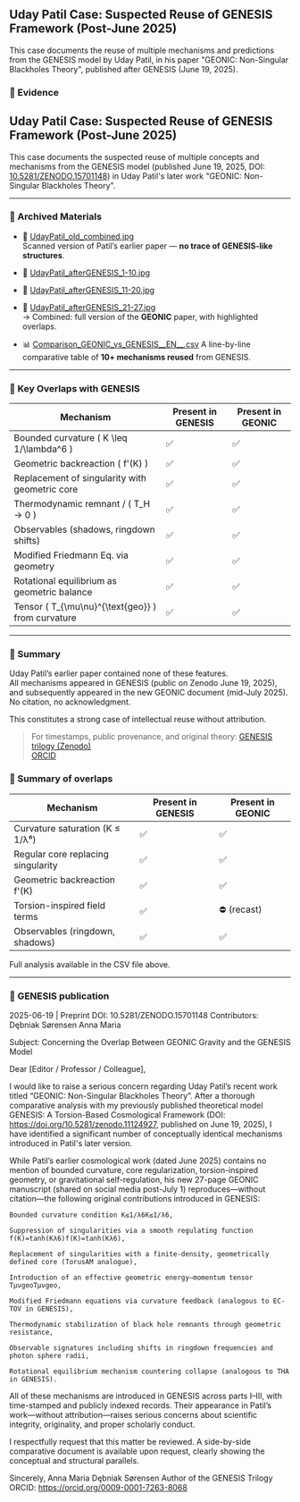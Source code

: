 ## Uday Patil Case: Suspected Reuse of GENESIS Framework (Post-June 2025)

This case documents the reuse of multiple mechanisms and predictions from the GENESIS model 
by Uday Patil, in his paper "GEONIC: Non-Singular Blackholes Theory", published after GENESIS (June 19, 2025).

### 🧾 Evidence
## Uday Patil Case: Suspected Reuse of GENESIS Framework (Post-June 2025)

This case documents the suspected reuse of multiple concepts and mechanisms from the GENESIS model (published June 19, 2025, DOI: [10.5281/ZENODO.15701148](https://doi.org/10.5281/ZENODO.15701148)) in Uday Patil's later work "GEONIC: Non-Singular Blackholes Theory".

---

### 📂 Archived Materials

- 📄 [UdayPatil_old_combined.jpg](./UdayPatil_old_combined.jpg)  
  Scanned version of Patil’s earlier paper — **no trace of GENESIS-like structures**.

- 📄 [UdayPatil_afterGENESIS_1-10.jpg](./UdayPatil_afterGENESIS_1-10.jpg)  
- 📄 [UdayPatil_afterGENESIS_11-20.jpg](./UdayPatil_afterGENESIS_11-20.jpg)  
- 📄 [UdayPatil_afterGENESIS_21-27.jpg](./UdayPatil_afterGENESIS_21-27.jpg)  
  → Combined: full version of the **GEONIC** paper, with highlighted overlaps.

- 📊 [Comparison_GEONIC_vs_GENESIS__EN__.csv](./Comparison_GEONIC_vs_GENESIS__EN__.csv)
 A line-by-line comparative table of **10+ mechanisms reused** from GENESIS.

---

### 🔎 Key Overlaps with GENESIS

| Mechanism                            | Present in GENESIS | Present in GEONIC |
|--------------------------------------|--------------------|-------------------|
| Bounded curvature \( K \leq 1/\lambda^6 \)       | ✅                  | ✅                 |
| Geometric backreaction \( f'(K) \)               | ✅                  | ✅                 |
| Replacement of singularity with geometric core  | ✅                  | ✅                 |
| Thermodynamic remnant / \( T_H → 0 \)            | ✅                  | ✅                 |
| Observables (shadows, ringdown shifts)          | ✅                  | ✅                 |
| Modified Friedmann Eq. via geometry             | ✅                  | ✅                 |
| Rotational equilibrium as geometric balance     | ✅                  | ✅                 |
| Tensor \( T_{\mu\nu}^{\text{geo}} \) from curvature | ✅               | ✅                 |

---

### 📌 Summary

Uday Patil’s earlier paper contained none of these features.  
All mechanisms appeared in GENESIS (public on Zenodo June 19, 2025), and subsequently appeared in the new GEONIC document (mid-July 2025). No citation, no acknowledgment.

This constitutes a strong case of intellectual reuse without attribution.

> For timestamps, public provenance, and original theory:
> [GENESIS trilogy (Zenodo)](https://doi.org/10.5281/ZENODO.15701148 )  
> [ORCID](https://orcid.org/0009-0001-7263-8068)


### 📌 Summary of overlaps

| Mechanism                        | Present in GENESIS | Present in GEONIC |
|----------------------------------|--------------------|-------------------|
| Curvature saturation (K ≤ 1/λ⁶) | ✅                | ✅                |
| Regular core replacing singularity | ✅              | ✅                |
| Geometric backreaction f'(K)     | ✅                | ✅                |
| Torsion-inspired field terms     | ✅                | ⛔ (recast)        |
| Observables (ringdown, shadows)  | ✅                | ✅                |

Full analysis available in the CSV file above.

---

### 🔗 GENESIS publication
 2025-06-19 | Preprint
DOI: 10.5281/ZENODO.15701148
Contributors: Dębniak Sørensen Anna Maria  



Subject: Concerning the Overlap Between GEONIC Gravity and the GENESIS Model

Dear [Editor / Professor / Colleague],

I would like to raise a serious concern regarding Uday Patil’s recent work titled “GEONIC: Non-Singular Blackholes Theory”. After a thorough comparative analysis with my previously published theoretical model GENESIS: A Torsion-Based Cosmological Framework (DOI: https://doi.org/10.5281/zenodo.11124927, published on June 19, 2025), I have identified a significant number of conceptually identical mechanisms introduced in Patil's later version.

While Patil’s earlier cosmological work (dated June 2025) contains no mention of bounded curvature, core regularization, torsion-inspired geometry, or gravitational self-regulation, his new 27-page GEONIC manuscript (shared on social media post-July 1) reproduces—without citation—the following original contributions introduced in GENESIS:

    Bounded curvature condition K≤1/λ6K≤1/λ6,

    Suppression of singularities via a smooth regulating function f(K)=tanh⁡(Kλ6)f(K)=tanh(Kλ6),

    Replacement of singularities with a finite-density, geometrically defined core (TorusAM analogue),

    Introduction of an effective geometric energy–momentum tensor TμνgeoTμνgeo​,

    Modified Friedmann equations via curvature feedback (analogous to EC-TOV in GENESIS),

    Thermodynamic stabilization of black hole remnants through geometric resistance,

    Observable signatures including shifts in ringdown frequencies and photon sphere radii,

    Rotational equilibrium mechanism countering collapse (analogous to THA in GENESIS).

All of these mechanisms are introduced in GENESIS across parts I–III, with time-stamped and publicly indexed records. Their appearance in Patil’s work—without attribution—raises serious concerns about scientific integrity, originality, and proper scholarly conduct.

I respectfully request that this matter be reviewed. A side-by-side comparative document is available upon request, clearly showing the conceptual and structural parallels.

Sincerely,
Anna Maria Dębniak Sørensen
Author of the GENESIS Trilogy
ORCID: https://orcid.org/0009-0001-7263-8068

